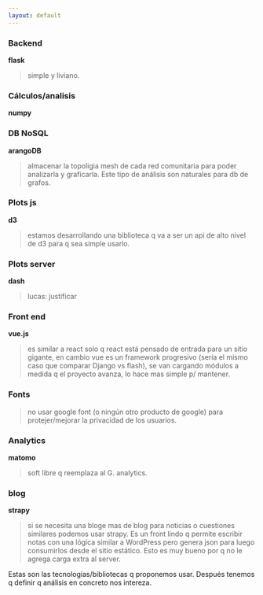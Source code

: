 ```yaml
---
layout: default
---
```


### Backend
**flask**
> simple y liviano.

### Cálculos/analisis
**numpy**

### DB NoSQL
**arangoDB**
> almacenar la topoligia mesh de cada red comunitaria para poder analizarla y graficarla. Este tipo de análisis son naturales para db de grafos.

### Plots js
**d3**
> estamos desarrollando una biblioteca q va a ser un api de alto nivel de d3 para q sea simple usarlo.

### Plots server
**dash**
> lucas: justificar

### Front end
**vue.js**
> es similar a react solo q react está pensado de entrada para un sitio gigante, en cambio vue es un framework progresivo (sería el mismo caso que comparar Django vs flash), se van cargando módulos a medida q el proyecto avanza, lo hace mas simple p/ mantener.

### Fonts
> no usar google font (o ningún otro producto de google) para protejer/mejorar  la privacidad de los usuarios.

### Analytics
**matomo**
> soft libre q reemplaza al G. analytics.

### blog
**strapy**
> si se necesita una bloge mas de blog para noticias o cuestiones similares podemos usar strapy. Es un front lindo q permite escribir notas con una lógica similar a WordPress pero genera json para luego consumirlos desde el sitio estático. Esto es muy bueno por q no le agrega carga extra al server.

Estas son las tecnologías/bibliotecas q proponemos usar. Después tenemos q definir q análisis en concreto nos intereza.
